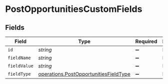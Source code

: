 # PostOpportunitiesCustomFields


## Fields

| Field                                                                                          | Type                                                                                           | Required                                                                                       | Description                                                                                    |
| ---------------------------------------------------------------------------------------------- | ---------------------------------------------------------------------------------------------- | ---------------------------------------------------------------------------------------------- | ---------------------------------------------------------------------------------------------- |
| `id`                                                                                           | *string*                                                                                       | :heavy_minus_sign:                                                                             | N/A                                                                                            |
| `fieldName`                                                                                    | *string*                                                                                       | :heavy_minus_sign:                                                                             | N/A                                                                                            |
| `fieldValue`                                                                                   | *string*                                                                                       | :heavy_minus_sign:                                                                             | N/A                                                                                            |
| `fieldType`                                                                                    | [operations.PostOpportunitiesFieldType](../../models/operations/postopportunitiesfieldtype.md) | :heavy_minus_sign:                                                                             | N/A                                                                                            |